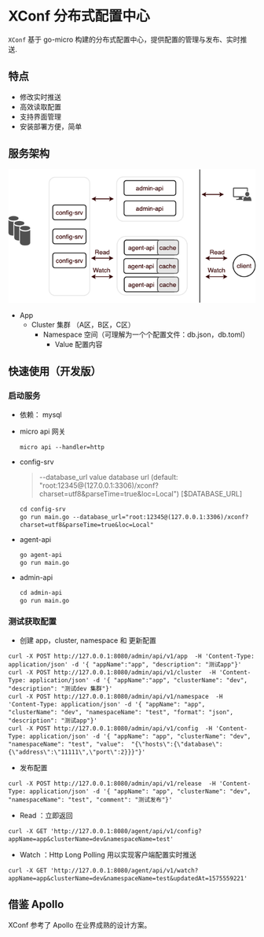 # XConf 分布式配置中心

`XConf` 基于 go-micro 构建的分布式配置中心，提供配置的管理与发布、实时推送.

## 特点

- 修改实时推送
- 高效读取配置
- 支持界面管理
- 安装部署方便，简单

## 服务架构

![image](doc/design.png)

- App
    - Cluster 集群 （A区，B区，C区）
        - Namespace 空间（可理解为一个个配置文件：db.json，db.toml）
            - Value 配置内容

## 快速使用（开发版）

### 启动服务

- 依赖： mysql

- micro api 网关
    ```
    micro api --handler=http
    ```

- config-srv 
    >  --database_url value  database url (default: "root:12345@(127.0.0.1:3306)/xconf?charset=utf8&parseTime=true&loc=Local") [$DATABASE_URL]
    
    ```
    cd config-srv
    go run main.go --database_url="root:12345@(127.0.0.1:3306)/xconf?charset=utf8&parseTime=true&loc=Local"
    ```

- agent-api
    ```
    go agent-api
    go run main.go
    ```

- admin-api
    ```
    cd admin-api
    go run main.go
    ```

### 测试获取配置

- 创建 app，cluster, namespace 和 更新配置
```
curl -X POST http://127.0.0.1:8080/admin/api/v1/app  -H 'Content-Type: application/json' -d '{ "appName":"app", "description": "测试app"}'
curl -X POST http://127.0.0.1:8080/admin/api/v1/cluster  -H 'Content-Type: application/json' -d '{ "appName":"app", "clusterName": "dev", "description": "测试dev 集群"}'
curl -X POST http://127.0.0.1:8080/admin/api/v1/namespace  -H 'Content-Type: application/json' -d '{ "appName": "app", "clusterName": "dev", "namespaceName": "test", "format": "json", "description": "测试app"}'
curl -X POST http://127.0.0.1:8080/admin/api/v1/config  -H 'Content-Type: application/json' -d '{ "appName": "app", "clusterName": "dev", "namespaceName": "test", "value":  "{\"hosts\":{\"database\":{\"address\":\"11111\",\"port\":2}}}"}'

```

- 发布配置

```
curl -X POST http://127.0.0.1:8080/admin/api/v1/release  -H 'Content-Type: application/json' -d '{ "appName": "app", "clusterName": "dev",  "namespaceName": "test", "comment": "测试发布"}'
```

- Read ：立即返回

```
curl -X GET 'http://127.0.0.1:8080/agent/api/v1/config?appName=app&clusterName=dev&namespaceName=test' 
```

- Watch ：Http Long Polling 用以实现客户端配置实时推送

```
curl -X GET 'http://127.0.0.1:8080/agent/api/v1/watch?appName=app&clusterName=dev&namespaceName=test&updatedAt=1575559221'
```

## 借鉴 Apollo

XConf 参考了 Apollo 在业界成熟的设计方案。